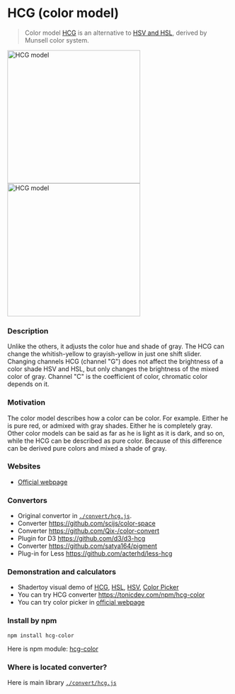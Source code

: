 # HCG (color model)
> Color model [HCG](https://github.com/acterhd/hcg-color/blob/master/convert/hcg.js) is an alternative to [HSV and HSL](https://en.wikipedia.org/wiki/HSL_and_HSV), derived by Munsell color system.

<img src="/images/figure1.png?raw=true" alt="HCG model" width="300">
<img src="/images/figure2.png?raw=true" alt="HCG model" width="300">

### Description
Unlike the others, it adjusts the color hue and shade of gray. The HCG can change the whitish-yellow to grayish-yellow in just one shift slider. Changing channels HCG (channel "G") does not affect the brightness of a color shade HSV and HSL, but only changes the brightness of the mixed color of gray. Channel "C" is the coefficient of color, chromatic color depends on it.

### Motivation
The color model describes how a color can be color. For example. Either he is pure red, or admixed with gray shades. Either he is completely gray. Other color models can be said as far as he is light as it is dark, and so on, while the HCG can be described as pure color. Because of this difference can be derived pure colors and mixed a shade of gray.

### Websites

+ [Official webpage](http://acterhd.github.io/hcg-color/)

### Convertors

+ Original convertor in [`./convert/hcg.js`](https://github.com/acterhd/hcg-color/blob/master/convert/hcg.js).
+ Converter https://github.com/scijs/color-space
+ Converter https://github.com/Qix-/color-convert
+ Plugin for D3 https://github.com/d3/d3-hcg
+ Converter https://github.com/satya164/pigment
+ Plug-in for Less https://github.com/acterhd/less-hcg

### Demonstration and calculators

+ Shadertoy visual demo of [HCG](https://www.shadertoy.com/view/ltSXRV), [HSL](https://www.shadertoy.com/view/XtjXRK), [HSV](https://www.shadertoy.com/view/4dVXDd), [Color Picker](https://www.shadertoy.com/view/ldK3Wh)
+ You can try HCG converter https://tonicdev.com/npm/hcg-color
+ You can try color picker in [official webpage](http://acterhd.github.io/hcg-color/)

### Install by npm

```
npm install hcg-color
```

Here is npm module: [hcg-color](https://www.npmjs.com/package/hcg-color)

### Where is located converter?

Here is main library [`./convert/hcg.js`](https://github.com/acterhd/hcg-color/blob/master/convert/hcg.js)
